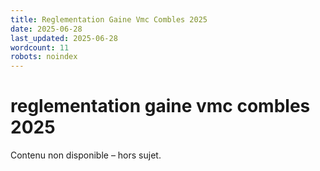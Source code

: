 ```yaml
---
title: Reglementation Gaine Vmc Combles 2025
date: 2025-06-28
last_updated: 2025-06-28
wordcount: 11
robots: noindex
---
```


# reglementation gaine vmc combles 2025

Contenu non disponible – hors sujet.